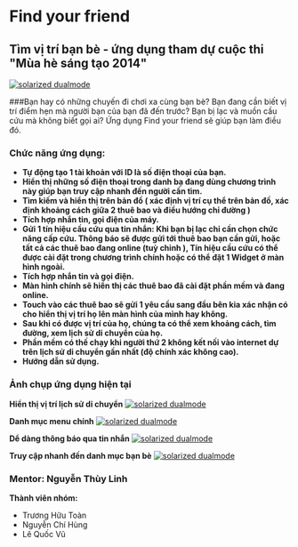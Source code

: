 Find your friend
=========

## Tìm vị trí bạn bè - ứng dụng tham dự cuộc thi "Mùa hè sáng tạo 2014"
[![solarized dualmode](https://raw.githubusercontent.com/vu111293/findyourfriend/master/screenshot/Screenshot_2014-06-29-22-35-51.png)](#features)


###Bạn hay có những chuyến đi chơi xa cùng bạn bè? Bạn đang cần biết vị trí điểm hẹn mà người bạn của bạn đã đến trước? Bạn bị lạc và muồn cầu cứu mà không biết gọi ai? Ứng dụng Find your friend sẽ giúp bạn làm điều đó. 
### Chức năng ứng dụng:
*  **Tự động tạo 1 tài khoản với ID là số điện thoại của bạn.**
*  **Hiển thị những số điện thoại trong danh bạ đang dùng chương trình này giúp bạn truy cập nhanh đến người cần tìm.**
*  **Tìm kiếm và hiển thị trên bản đồ ( xác định vị trí cụ thể trên bản đồ, xác định khoảng cách giữa 2 thuê bao và điều hướng chỉ đường )**
*  **Tích hợp nhắn tin, gọi điện của máy.**
*  **Gửi 1 tín hiệu cầu cứu qua tin nhắn: Khi bạn bị lạc chỉ cần chọn chức năng cấp cứu. Thông báo sẽ được gửi tới thuê bao bạn cần gửi, hoặc tất cả các thuê bao đang online (tuỳ chỉnh ), Tín hiệu cầu cứu có thể được cài đặt trong chương trình chính hoặc có thể đặt 1 Widget ở màn hình ngoài.**
*  **Tích hợp nhắn tin và gọi điện.**
*  **Màn hình chính sẽ hiển thị các thuê bao đã cài đặt phần mềm và đang online.**
*  **Touch vào các thuê bao sẽ gửi 1 yêu cầu sang đầu bên kia xác nhận có cho hiển thị vị trí họ lên màn hình của mình hay không.**
*  **Sau khi có được vị trí của họ, chúng ta có thể xem khoảng cách, tìm đường, xem lịch sử di chuyển của họ.**
*  **Phần mềm có thế chạy khi người thứ 2 không kết nối vào internet dự trên lịch sử di chuyển gần nhất (độ chính xác không cao).**
*  **Hướng dẫn sử dụng.**


### Ảnh chụp ứng dụng hiện tại

   **Hiển thị vị trí lịch sử di chuyển**
    [![solarized dualmode](https://raw.githubusercontent.com/vu111293/findyourfriend/master/screenshot/Screenshot_2014-06-29-22-36-05.png)](#features)
   


   **Danh mục menu chính**
   [![solarized dualmode](https://raw.githubusercontent.com/vu111293/findyourfriend/master/screenshot/Screenshot_2014-06-29-22-36-10.png)](#features)



   **Dể dàng thông báo qua tin nhắn**
    [![solarized dualmode](https://raw.githubusercontent.com/vu111293/findyourfriend/master/screenshot/Screenshot_2014-06-29-22-36-53.png)](#features)



   **Truy cập nhanh đến danh mục bạn bè**
    [![solarized dualmode](https://raw.githubusercontent.com/vu111293/findyourfriend/master/screenshot/Screenshot_2014-06-29-22-37-00.png)](#features)


### Mentor: Nguyễn Thùy Linh

**Thành viên nhóm:**
* Trương Hữu Toàn
* Nguyễn Chí Hùng
* Lê Quốc Vũ
